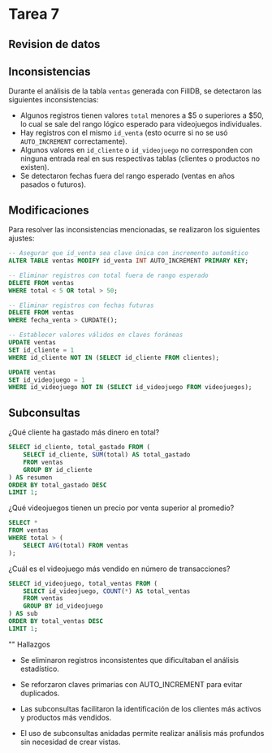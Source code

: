 # Tarea 7
## Revision de datos 

## Inconsistencias

Durante el análisis de la tabla `ventas` generada con FillDB, se detectaron las siguientes inconsistencias:

- Algunos registros tienen valores `total` menores a $5 o superiores a $50, lo cual se sale del rango lógico esperado para videojuegos individuales.
- Hay registros con el mismo `id_venta` (esto ocurre si no se usó `AUTO_INCREMENT` correctamente).
- Algunos valores en `id_cliente` o `id_videojuego` no corresponden con ninguna entrada real en sus respectivas tablas (clientes o productos no existen).
- Se detectaron fechas fuera del rango esperado (ventas en años pasados o futuros).


## Modificaciones 

Para resolver las inconsistencias mencionadas, se realizaron los siguientes ajustes:

```sql
-- Asegurar que id_venta sea clave única con incremento automático
ALTER TABLE ventas MODIFY id_venta INT AUTO_INCREMENT PRIMARY KEY;

-- Eliminar registros con total fuera de rango esperado
DELETE FROM ventas
WHERE total < 5 OR total > 50;

-- Eliminar registros con fechas futuras
DELETE FROM ventas
WHERE fecha_venta > CURDATE();

-- Establecer valores válidos en claves foráneas
UPDATE ventas
SET id_cliente = 1
WHERE id_cliente NOT IN (SELECT id_cliente FROM clientes);

UPDATE ventas
SET id_videojuego = 1
WHERE id_videojuego NOT IN (SELECT id_videojuego FROM videojuegos);
```

## Subconsultas 

¿Qué cliente ha gastado más dinero en total?

```sql
SELECT id_cliente, total_gastado FROM (
    SELECT id_cliente, SUM(total) AS total_gastado
    FROM ventas
    GROUP BY id_cliente
) AS resumen
ORDER BY total_gastado DESC
LIMIT 1;
```
¿Qué videojuegos tienen un precio por venta superior al promedio?
```sql
SELECT *
FROM ventas
WHERE total > (
    SELECT AVG(total) FROM ventas
);
```
¿Cuál es el videojuego más vendido en número de transacciones?
```sql
SELECT id_videojuego, total_ventas FROM (
    SELECT id_videojuego, COUNT(*) AS total_ventas
    FROM ventas
    GROUP BY id_videojuego
) AS sub
ORDER BY total_ventas DESC
LIMIT 1;
```
"" Hallazgos
- Se eliminaron registros inconsistentes que dificultaban el análisis estadístico.

- Se reforzaron claves primarias con AUTO_INCREMENT para evitar duplicados.

- Las subconsultas facilitaron la identificación de los clientes más activos y productos más vendidos.

- El uso de subconsultas anidadas permite realizar análisis más profundos sin necesidad de crear vistas.
